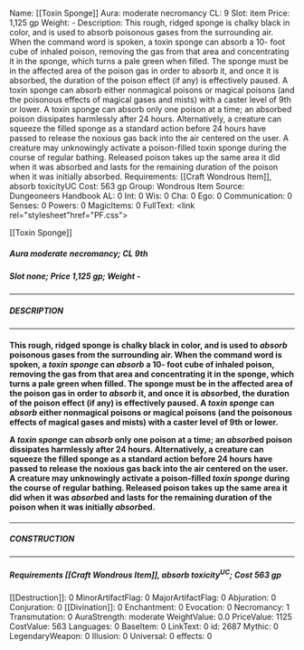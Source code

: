 Name: [[Toxin Sponge]]
Aura: moderate necromancy
CL: 9
Slot: item
Price: 1,125 gp
Weight: -
Description: This rough, ridged sponge is chalky black in color, and is used to absorb poisonous gases from the surrounding air. When the command word is spoken, a toxin sponge can absorb a 10- foot cube of inhaled poison, removing the gas from that area and concentrating it in the sponge, which turns a pale green when filled. The sponge must be in the affected area of the poison gas in order to absorb it, and once it is absorbed, the duration of the poison effect (if any) is effectively paused. A toxin sponge can absorb either nonmagical poisons or magical poisons (and the poisonous effects of magical gases and mists) with a caster level of 9th or lower. A toxin sponge can absorb only one poison at a time; an absorbed poison dissipates harmlessly after 24 hours. Alternatively, a creature can squeeze the filled sponge as a standard action before 24 hours have passed to release the noxious gas back into the air centered on the user. A creature may unknowingly activate a poison-filled toxin sponge during the course of regular bathing. Released poison takes up the same area it did when it was absorbed and lasts for the remaining duration of the poison when it was initially absorbed.
Requirements: [[Craft Wondrous Item]], absorb toxicityUC
Cost: 563 gp
Group: Wondrous Item
Source: Dungeoneers Handbook
AL: 0
Int: 0
Wis: 0
Cha: 0
Ego: 0
Communication: 0
Senses: 0
Powers: 0
MagicItems: 0
FullText: <link rel="stylesheet"href="PF.css"><div class="heading"><p class="alignleft">[[Toxin Sponge]]</p><div style="clear: both;"></div></div><div><h5><b>Aura </b>moderate necromancy; <b>CL </b>9th</h5><h5><b>Slot </b>none; <b>Price </b>1,125 gp; <b>Weight </b>-</h5></div><hr/><div><h5><b>DESCRIPTION</b></h5></div><hr/><div><h4><p>This rough, ridged sponge is chalky black in color, and is used to <i>absorb</i> poisonous gases from the surrounding air. When the command word is spoken, a <i>toxin sponge</i> can <i>absorb</i> a 10- foot cube of inhaled poison, removing the gas from that area and concentrating it in the sponge, which turns a pale green when filled. The sponge must be in the affected area of the poison gas in order to <i>absorb</i> it, and once it is <i>absorb</i>ed, the duration of the poison effect (if any) is effectively paused. A <i>toxin sponge</i> can <i>absorb</i> either nonmagical poisons or magical poisons (and the poisonous effects of magical gases and mists) with a caster level of 9th or lower. </p><p>A <i>toxin sponge</i> can <i>absorb</i> only one poison at a time; an <i>absorb</i>ed poison dissipates harmlessly after 24 hours. Alternatively, a creature can squeeze the filled sponge as a standard action before 24 hours have passed to release the noxious gas back into the air centered on the user. A creature may unknowingly activate a poison-filled <i>toxin sponge</i> during the course of regular bathing. Released poison takes up the same area it did when it was <i>absorb</i>ed and lasts for the remaining duration of the poison when it was initially <i>absorb</i>ed.</p></h4></div><hr/><div><h5><b>CONSTRUCTION</b></h5></div><hr/><div><h5><b>Requirements </b>[[Craft Wondrous Item]], <i>absorb toxicity<sup>UC</sup></i>; <b>Cost </b>563 gp</h5></div>
[[Destruction]]: 0
MinorArtifactFlag: 0
MajorArtifactFlag: 0
Abjuration: 0
Conjuration: 0
[[Divination]]: 0
Enchantment: 0
Evocation: 0
Necromancy: 1
Transmutation: 0
AuraStrength: moderate
WeightValue: 0.0
PriceValue: 1125
CostValue: 563
Languages: 0
BaseItem: 0
LinkText: 0
id: 2687
Mythic: 0
LegendaryWeapon: 0
Illusion: 0
Universal: 0
effects: 0
